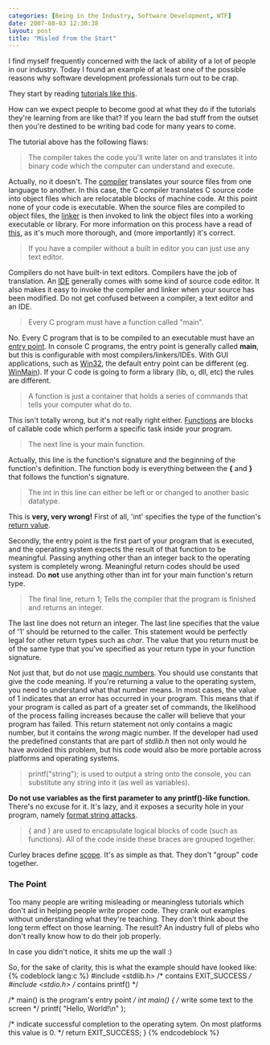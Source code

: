 ```yaml
---
categories: [Being in the Industry, Software Development, WTF]
date: 2007-08-03 12:30:38
layout: post
title: "Misled from the Start"
---
```

I find myself frequently concerned with the lack of ability of a lot of people in our industry. Today I found an example of at least one of the possible reasons why software development professionals turn out to be crap.

They start by reading <a href="http://mezzoscorner.blogspot.com/2007/07/basics-your-first-program.html" title="The Basics - Your first program">tutorials like this</a>.

How can we expect people to become good at what they do if the tutorials they're learning from are like that? If you learn the bad stuff from the outset then you're destined to be writing bad code for many years to come.

<!--more-->

The tutorial above has the following flaws:
<blockquote><p>The compiler takes the code you'll write later on and translates it into binary code which the computer can understand and execute.</p></blockquote>Actually, no it doesn't. The <a href="http://en.wikipedia.org/wiki/Compiler" title="Compiler">compiler</a> translates your source files from one language to another. In this case, the C compiler translates C source code into object files which are relocatable blocks of machine code. At this point none of your code is executable. When the source files are compiled to object files, the <a href="http://en.wikipedia.org/wiki/Linker" title="Linker">linker</a> is then invoked to link the object files into a working executable or library. For more information on this process have a read of <a href="http://www.cprogramming.com/compilingandlinking.html" title="Compiling and Linking">this</a>, as it's much more thorough, and (more importantly) it's correct.
<blockquote><p>If you have a compiler without a built in editor you can just use any text editor.</p></blockquote>Compilers do not have built-in text editors. Compilers have the job of translation. An <a href="http://en.wikipedia.org/wiki/Integrated_development_environment" title="Integrated Development Environment">IDE</a> generally comes with some kind of source code editor. It also makes it easy to invoke the compiler and linker when your source has been modified. Do not get confused between a compiler, a text editor and an IDE.
<blockquote><p>Every C program must have a function called "main".</p></blockquote>No. Every C program that is to be compiled to an executable must have an <a href="http://en.wikipedia.org/wiki/Entry_point" title="Entry point">entry point</a>. In console C programs, the entry point is generally called <strong>main</strong>, but this is configurable with most compilers/linkers/IDEs. With GUI applications, such as <a href="http://en.wikipedia.org/wiki/Win32" title="Windows API">Win32</a>, the default entry point can be different (eg. <a href="http://en.wikipedia.org/wiki/WinMain" title="WinMain">WinMain</a>). If your C code is going to form a library (lib, o, dll, etc) the rules are different.
<blockquote><p>A function is just a container that holds a series of commands that tells your computer what do to.</p></blockquote>This isn't totally wrong, but it's not really right either. <a href="http://en.wikipedia.org/wiki/Function_%28computer_science%29" title="Subroutine">Functions</a> are blocks of callable code which perform a specific task inside your program.
<blockquote><p>The next line is your main function.</p></blockquote>Actually, this line is the function's signature and the beginning of the function's definition. The function body is everything between the <strong>{</strong> and <strong>}</strong> that follows the function's signature.
<blockquote><p>The int in this line can either be left or or changed to another basic datatype.</p></blockquote>This is <strong>very, very wrong!</strong> First of all, 'int' specifies the type of the function's <a href="http://en.wikipedia.org/wiki/Return_value" title="Return statement">return value</a>.

Secondly, the entry point is the first part of your program that is executed, and the operating system expects the result of that function to be meaningful. Passing anything other than an integer back to the operating system is completely wrong. Meaningful return codes should be used instead. Do <strong>not</strong> use anything other than int for your main function's return type.
<blockquote><p>The final line, return 1; Tells the compiler that the program is finished and returns an integer.</p></blockquote>The last line does not return an integer. The last line specifies that the value of '1' should be returned to the caller. This statement would be perfectly legal for other return types such as <em>char</em>. The value that you return must be of the same type that you've specified as your return type in your function signature.

Not just that, but do not use <a href="http://en.wikipedia.org/wiki/Magic_number_%28programming%29#Unnamed_Numerical_Constant" title="Unnamed Numerical Constant">magic numbers</a>. You should use constants that give the code meaning. If you're returning a value to the operating system, you need to understand what that number means. In most cases, the value of 1 indicates that an error has occurred in your program. This means that if your program is called as part of a greater set of commands, the likelihood of the process failing increases because the caller will believe that your program has failed. This return statement not only contains a magic number, but it contains the <em>wrong</em> magic number. If the developer had used the predefined constants that are part of <em>stdlib.h</em> then not only would he have avoided this problem, but his code would also be more portable across platforms and operating systems.
<blockquote><p>printf("string"); is used to output a string onto the console, you can substitute any string into it (as well as variables).</p></blockquote> <strong>Do not use variables as the first parameter to any printf()-like function.</strong> There's no excuse for it. It's lazy, and it exposes a security hole in your program, namely <a href="http://en.wikipedia.org/wiki/Format_string_attack" title="Format string attack">format string attacks</a>.
<blockquote><p>{ and } are used to encapsulate logical blocks of code (such as functions). All of the code inside these braces are grouped together.</p></blockquote> Curley braces define <a href="http://en.wikipedia.org/wiki/Scope_%28programming%29" title="Scope (programming)">scope</a>. It's as simple as that. They don't "group" code together.

<h3>The Point</h3>
Too many people are writing misleading or meaningless tutorials which don't aid in helping people write proper code. They crank out examples without understanding what they're teaching. They don't think about the long term effect on those learning. The result? An industry full of plebs who don't really know how to do their job properly.

In case you didn't notice, it shits me up the wall :)

So, for the sake of clarity, this is what the example should have looked like:
{% codeblock lang:c %}
#include <stdlib.h>  /* contains EXIT_SUCCESS */
#include <stdio.h>   /* contains printf() */

/* main() is the program's entry point */
int main()
{
  /* write some text to the screen */
  printf( "Hello, World!\n" );

  /* indicate successful completion to the
     operating sytem. On most platforms this
     value is 0. */
  return EXIT_SUCCESS;
}
{% endcodeblock %}

